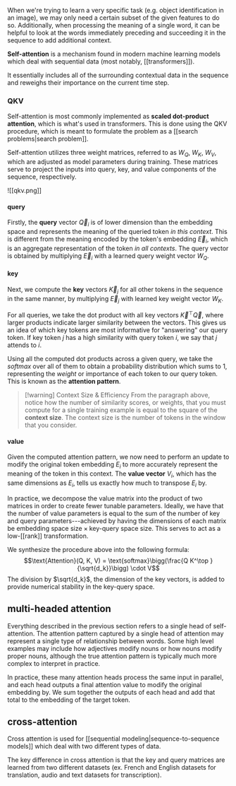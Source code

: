 When we're trying to learn a very specific task (e.g. object identification in an image), we may only need a certain subset of the given features to do so. Additionally, when processing the meaning of a single word, it can be helpful to look at the words immediately preceding and succeeding it in the sequence to add additional context.

**Self-attention** is a mechanism found in modern machine learning models which deal with sequential data (most notably, [[transformers]]).

It essentially includes all of the surrounding contextual data in the sequence and reweighs their importance on the current time step.

### QKV
Self-attention is most commonly implemented as **scaled dot-product attention**, which is what's used in transformers. This is done using the QKV procedure, which is meant to formulate the problem as a [[search problems|search problem]].

Self-attention utilizes three weight matrices, referred to as $W_Q$, $W_K$, $W_V$, which are adjusted as model parameters during training. These matrices serve to project the inputs into query, key, and value components of the sequence, respectively.

![[qkv.png]]
#### query
Firstly, the **query** vector $\overrightarrow{Q}_i$ is of lower dimension than the embedding space and represents the meaning of the queried token *in this context*. This is different from the meaning encoded by the token's embedding $\overrightarrow{E}_i$, which is an aggregate representation of the token *in all contexts*. The query vector is obtained by multiplying $\overrightarrow{E}_i$ with a learned query weight vector $W_Q$.

#### key
Next, we compute the **key** vectors $\overrightarrow{K}_j$ for all other tokens in the sequence in the same manner, by multiplying $\overrightarrow{E}_j$ with learned key weight vector $W_K$.

For all queries, we take the dot product with all key vectors $\overrightarrow{K}^\top \overrightarrow{Q}$, where larger products indicate larger similarity between the vectors. This gives us an idea of which key tokens are most informative for "answering" our query token. If key token $j$ has a high similarity with query token $i$, we say that $j$ attends to $i$. 

Using all the computed dot products across a given query, we take the *softmax* over all of them to obtain a probability distribution which sums to $1$, representing the *weight* or importance of each token to our query token. This is known as the **attention pattern**.

>[!warning] Context Size & Efficiency
From the paragraph above, notice how the number of similarity scores, or weights, that you must compute for a single training example is equal to the square of the **context size**. The context size is the number of tokens in the window that you consider.

#### value
Given the computed attention pattern, we now need to perform an update to modify the original token embedding $E_i$ to more accurately represent the meaning of the token in this context. The **value vector** $V_i$, which has the same dimensions as $E_i$, tells us exactly how much to transpose $E_i$ by.

In practice, we decompose the value matrix into the product of two matrices in order to create fewer tunable parameters. Ideally, we have that the number of value parameters is equal to the sum of the number of key and query parameters---achieved by having the dimensions of each matrix be $\text{embedding space size} \times \text{key-query space size}$. This serves to act as a low-[[rank]] transformation.

We synthesize the procedure above into the following formula:
$$\text{Attention}(Q, K, V) = \text{softmax}\bigg(\frac{Q K^\top }{\sqrt{d_k}}\bigg) \cdot V$$
The division by $\sqrt{d_k}$, the dimension of the key vectors, is added to provide numerical stability in the key-query space. 

## multi-headed attention
Everything described in the previous section refers to a single head of self-attention. The attention pattern captured by a single head of attention may represent a single type of relationship between words. Some high level examples may include how adjectives modify nouns or how nouns modify proper nouns, although the true attention pattern is typically much more complex to interpret in practice.

In practice, these many attention heads process the same input in parallel, and each head outputs a final attention value to modify the original embedding by. We sum together the outputs of each head and add that total to the embedding of the target token.

## cross-attention
Cross attention is used for [[sequential modeling|sequence-to-sequence models]] which deal with two different types of data. 

The key difference in cross attention is that the key and query matrices are learned from two different datasets (ex. French and English datasets for translation, audio and text datasets for transcription).
